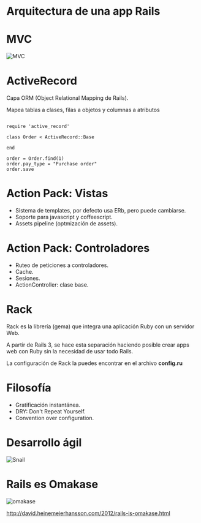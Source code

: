 Arquitectura de una app Rails
===



MVC
===
![MVC](img/rails_arq.jpg)



ActiveRecord
===

Capa ORM (Object Relational Mapping de Rails).

Mapea tablas a clases, filas a objetos y columnas a atributos

<pre><code data-trim>
require ​'active_record'​
​ 	
​class​ Order < ActiveRecord::Base
​ 	
​end​
​ 	 	
order = Order.find(1)
​order.pay_type = ​"Purchase order"​
​order.save
</code></pre>



Action Pack: Vistas
===

- Sistema de templates, por defecto usa ERb, pero puede cambiarse.
- Soporte para javascript y coffeescript.
- Assets pipeline (optmización de assets).



Action Pack: Controladores
===

- Ruteo de peticiones a controladores.
- Cache.
- Sesiones.
- ActionController: clase base.



Rack
===

Rack es la librería (gema) que integra una aplicación Ruby con un servidor Web.

A partir de Rails 3, se hace esta separación haciendo posible crear apps web con 
Ruby sin la necesidad de usar todo Rails.

La configuración de Rack la puedes encontrar en el archivo <strong>config.ru</strong>



Filosofía
===

- Gratificación instantánea.
- DRY: Don't Repeat Yourself.
- Convention over configuration.



Desarrollo ágil
===

![Snail](img/snail.gif)



Rails es Omakase
===

![omakase](img/omakase.jpg)

http://david.heinemeierhansson.com/2012/rails-is-omakase.html
